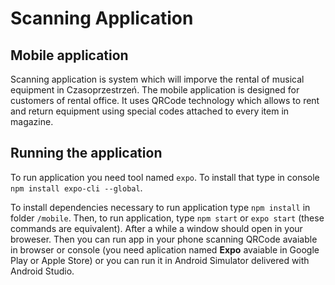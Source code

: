 # Scanning Application 
## Mobile application

Scanning application is system which will imporve the rental of musical equipment in Czasoprzestrzeń. The mobile application is designed for customers of rental office. It uses QRCode technology which allows to rent and return equipment using special codes attached to every item in magazine.

## Running the application

To run application you need tool named `expo`. To install that type in console `npm install expo-cli --global`.

To install dependencies necessary to run application type `npm install` in folder `/mobile`. Then, to run application, type `npm start` or `expo start` (these commands are equivalent). After a while a window should open in your broweser. Then you can run app in your phone scanning QRCode avaiable in browser or console (you need aplication named **Expo** avaiable in Google Play or Apple Store) or you can run it in Android Simulator delivered with Android Studio.
